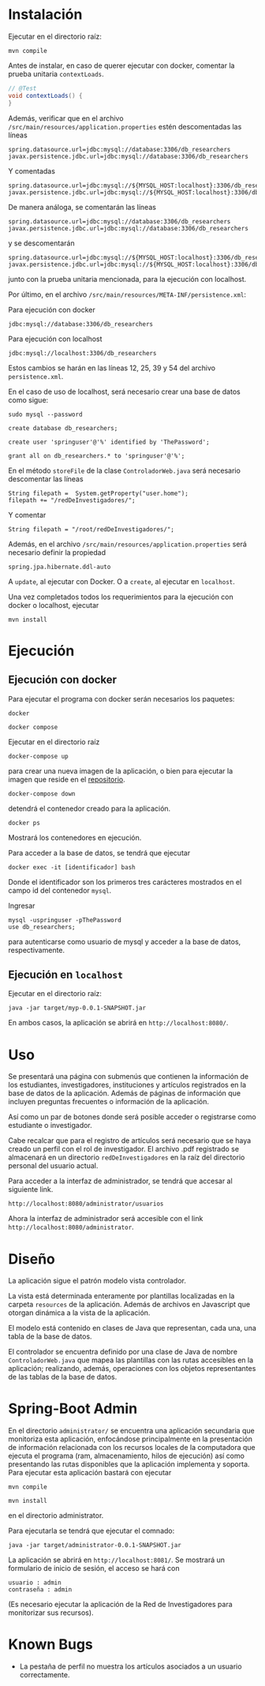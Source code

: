 # Instalación

Ejecutar en el directorio raíz:

```plaintext
mvn compile
```


Antes de instalar, en caso de querer ejecutar con docker, comentar
la prueba unitaria `contextLoads`.

```java
// @Test
void contextLoads() {
}
```

Además, verificar que en el archivo `/src/main/resources/application.properties` estén
descomentadas las líneas

```plaintext
spring.datasource.url=jdbc:mysql://database:3306/db_researchers
javax.persistence.jdbc.url=jdbc:mysql://database:3306/db_researchers
```

Y comentadas
```plaintext
spring.datasource.url=jdbc:mysql://${MYSQL_HOST:localhost}:3306/db_researchers
javax.persistence.jdbc.url=jdbc:mysql://${MYSQL_HOST:localhost}:3306/db_researchers
```

De manera análoga, se comentarán las líneas

```plaintext
spring.datasource.url=jdbc:mysql://database:3306/db_researchers
javax.persistence.jdbc.url=jdbc:mysql://database:3306/db_researchers
```

y se descomentarán

```plaintext
spring.datasource.url=jdbc:mysql://${MYSQL_HOST:localhost}:3306/db_researchers
javax.persistence.jdbc.url=jdbc:mysql://${MYSQL_HOST:localhost}:3306/db_researchers
```

junto con la prueba unitaria mencionada, para la ejecución con localhost.


Por último, en el archivo `/src/main/resources/META-INF/persistence.xml`:

Para ejecución con docker

```plaintext
jdbc:mysql://database:3306/db_researchers
```

Para ejecución con localhost
```plaintext
jdbc:mysql://localhost:3306/db_researchers
```

Estos cambios se harán en las líneas 12, 25, 39 y 54 del archivo `persistence.xml`.

En el caso de uso de localhost, será necesario crear una base de datos como sigue:
```plaintext
sudo mysql --password
```

```plaintext
create database db_researchers;
```
```plaintext
create user 'springuser'@'%' identified by 'ThePassword';
```
```plaintext
grant all on db_researchers.* to 'springuser'@'%';
```

En el método `storeFile` de la clase `ControladorWeb.java` será
necesario descomentar las líneas

```plaintext
String filepath =  System.getProperty("user.home");
filepath += "/redDeInvestigadores/";
```

Y comentar
```plaintext
String filepath = "/root/redDeInvestigadores/";
```

Además, en el archivo `/src/main/resources/application.properties` será necesario
definir la propiedad
```plaintext
spring.jpa.hibernate.ddl-auto
```

A `update`, al ejecutar con Docker. O a `create`, al ejecutar en `localhost`.


Una vez completados todos los requerimientos para la ejecución con docker o localhost,
ejecutar

```plaintext
mvn install
```


# Ejecución
## Ejecución con docker


Para ejecutar el programa con docker serán necesarios los
paquetes:

```plaintext
docker
```
```plaintext
docker compose
```

Ejecutar en el directorio raíz
```plaintext
docker-compose up
```

para crear una nueva imagen de la aplicación, o bien para
ejecutar la imagen que reside en el [repositorio](https://hub.docker.com/repository/docker/diegossc/proyecto_3/general).



```plaintext
docker-compose down
```
detendrá el contenedor creado para la aplicación.

```plaintext
docker ps
```

Mostrará los contenedores en ejecución.

Para acceder a la base de datos, se tendrá que ejecutar
```plaintext
docker exec -it [identificador] bash
```
Donde el identificador son los primeros tres carácteres mostrados en
el campo id del contenedor `mysql`.

Ingresar 
```plaintext
mysql -uspringuser -pThePassword
use db_researchers;
```
para autenticarse como usuario de mysql y acceder a la base de datos,
respectivamente.

## Ejecución en `localhost`

Ejecutar en el directorio raíz:
```plaintext
java -jar target/myp-0.0.1-SNAPSHOT.jar
```

En ambos casos, la aplicación se abrirá en `http://localhost:8080/`.

# Uso
Se presentará una página con submenús que contienen
la información de los estudiantes, investigadores, instituciones
y artículos registrados en la base de datos de la aplicación.
Además de páginas de información que incluyen preguntas frecuentes
o información de la aplicación.


Así como un par de botones donde será posible acceder o registrarse
como estudiante o investigador.

Cabe recalcar que para el registro de artículos será necesario que
se haya creado un perfil con el rol de investigador. El archivo .pdf
registrado se almacenará en un directorio `redDeInvestigadores`
en la raíz del directorio personal del usuario actual.

Para acceder a la interfaz de administrador, se tendrá que accesar al
siguiente link.

```plaintext
http://localhost:8080/administrator/usuarios
```

Ahora la interfaz de administrador será accesible con el link
`http://localhost:8080/administrator`.

# Diseño
La aplicación sigue el patrón modelo vista controlador.

La vista está determinada enteramente por plantillas localizadas en la carpeta
`resources` de la aplicación. Además de archivos en Javascript que otorgan
dinámica a la vista de la aplicación.

El modelo está contenido en clases de Java que representan, cada una, una
tabla de la base de datos.

El controlador se encuentra definido por una clase de Java de nombre `ControladorWeb.java`
que mapea las plantillas con las rutas accesibles en la aplicación; realizando, además,
operaciones con los objetos representantes de las tablas de la base de datos.

# Spring-Boot Admin

En el directorio `administrator/` se encuentra una aplicación secundaria que monitoriza
esta aplicación, enfocándose principalmente en la presentación de información relacionada
con los recursos locales de la computadora que ejecuta el programa (ram, almacenamiento,
hilos de ejecución) así como presentando las rutas disponibles que la aplicación implementa
y soporta. Para ejecutar esta aplicación bastará con ejecutar

```plaintext
mvn compile
```

```plaintext
mvn install
```

en el directorio administrator.

Para ejecutarla se tendrá que ejecutar el comnado:

```plaintext
java -jar target/administrator-0.0.1-SNAPSHOT.jar
```
La aplicación se abrirá en `http://localhost:8081/`. Se mostrará
un formulario de inicio de sesión, el acceso se hará con
```plaintext
usuario : admin
contraseña : admin
```


(Es necesario ejecutar la aplicación de la Red de Investigadores para monitorizar sus recursos).

# Known Bugs
- La pestaña de perfil no muestra los artículos asociados a un usuario correctamente.